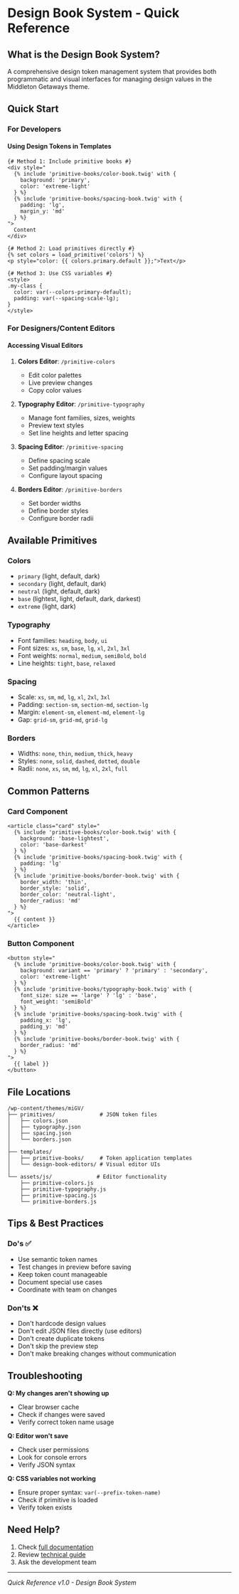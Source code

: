 # Design Book System - Quick Reference

## What is the Design Book System?

A comprehensive design token management system that provides both programmatic and visual interfaces for managing design values in the Middleton Getaways theme.

## Quick Start

### For Developers

#### Using Design Tokens in Templates

```twig
{# Method 1: Include primitive books #}
<div style="
  {% include 'primitive-books/color-book.twig' with {
    background: 'primary',
    color: 'extreme-light'
  } %}
  {% include 'primitive-books/spacing-book.twig' with {
    padding: 'lg',
    margin_y: 'md'
  } %}
">
  Content
</div>

{# Method 2: Load primitives directly #}
{% set colors = load_primitive('colors') %}
<p style="color: {{ colors.primary.default }};">Text</p>

{# Method 3: Use CSS variables #}
<style>
.my-class {
  color: var(--colors-primary-default);
  padding: var(--spacing-scale-lg);
}
</style>
```

### For Designers/Content Editors

#### Accessing Visual Editors

1. **Colors Editor**: `/primitive-colors`
   - Edit color palettes
   - Live preview changes
   - Copy color values

2. **Typography Editor**: `/primitive-typography`
   - Manage font families, sizes, weights
   - Preview text styles
   - Set line heights and letter spacing

3. **Spacing Editor**: `/primitive-spacing`
   - Define spacing scale
   - Set padding/margin values
   - Configure layout spacing

4. **Borders Editor**: `/primitive-borders`
   - Set border widths
   - Define border styles
   - Configure border radii

## Available Primitives

### Colors
- `primary` (light, default, dark)
- `secondary` (light, default, dark)
- `neutral` (light, default, dark)
- `base` (lightest, light, default, dark, darkest)
- `extreme` (light, dark)

### Typography
- Font families: `heading`, `body`, `ui`
- Font sizes: `xs`, `sm`, `base`, `lg`, `xl`, `2xl`, `3xl`
- Font weights: `normal`, `medium`, `semiBold`, `bold`
- Line heights: `tight`, `base`, `relaxed`

### Spacing
- Scale: `xs`, `sm`, `md`, `lg`, `xl`, `2xl`, `3xl`
- Padding: `section-sm`, `section-md`, `section-lg`
- Margin: `element-sm`, `element-md`, `element-lg`
- Gap: `grid-sm`, `grid-md`, `grid-lg`

### Borders
- Widths: `none`, `thin`, `medium`, `thick`, `heavy`
- Styles: `none`, `solid`, `dashed`, `dotted`, `double`
- Radii: `none`, `xs`, `sm`, `md`, `lg`, `xl`, `2xl`, `full`

## Common Patterns

### Card Component
```twig
<article class="card" style="
  {% include 'primitive-books/color-book.twig' with {
    background: 'base-lightest',
    color: 'base-darkest'
  } %}
  {% include 'primitive-books/spacing-book.twig' with {
    padding: 'lg'
  } %}
  {% include 'primitive-books/border-book.twig' with {
    border_width: 'thin',
    border_style: 'solid',
    border_color: 'neutral-light',
    border_radius: 'md'
  } %}
">
  {{ content }}
</article>
```

### Button Component
```twig
<button style="
  {% include 'primitive-books/color-book.twig' with {
    background: variant == 'primary' ? 'primary' : 'secondary',
    color: 'extreme-light'
  } %}
  {% include 'primitive-books/typography-book.twig' with {
    font_size: size == 'large' ? 'lg' : 'base',
    font_weight: 'semiBold'
  } %}
  {% include 'primitive-books/spacing-book.twig' with {
    padding_x: 'lg',
    padding_y: 'md'
  } %}
  {% include 'primitive-books/border-book.twig' with {
    border_radius: 'md'
  } %}
">
  {{ label }}
</button>
```

## File Locations

```
/wp-content/themes/miGV/
├── primitives/              # JSON token files
│   ├── colors.json
│   ├── typography.json
│   ├── spacing.json
│   └── borders.json
│
├── templates/
│   ├── primitive-books/     # Token application templates
│   └── design-book-editors/ # Visual editor UIs
│
└── assets/js/              # Editor functionality
    ├── primitive-colors.js
    ├── primitive-typography.js
    ├── primitive-spacing.js
    └── primitive-borders.js
```

## Tips & Best Practices

### Do's ✅
- Use semantic token names
- Test changes in preview before saving
- Keep token count manageable
- Document special use cases
- Coordinate with team on changes

### Don'ts ❌
- Don't hardcode design values
- Don't edit JSON files directly (use editors)
- Don't create duplicate tokens
- Don't skip the preview step
- Don't make breaking changes without communication

## Troubleshooting

**Q: My changes aren't showing up**
- Clear browser cache
- Check if changes were saved
- Verify correct token name usage

**Q: Editor won't save**
- Check user permissions
- Look for console errors
- Verify JSON syntax

**Q: CSS variables not working**
- Ensure proper syntax: `var(--prefix-token-name)`
- Check if primitive is loaded
- Verify token exists

## Need Help?

1. Check [full documentation](./DESIGN-BOOK-OVERVIEW.md)
2. Review [technical guide](../SYSTEMS/DESIGN-BOOK-TECHNICAL.md)
3. Ask the development team

---

*Quick Reference v1.0 - Design Book System*
